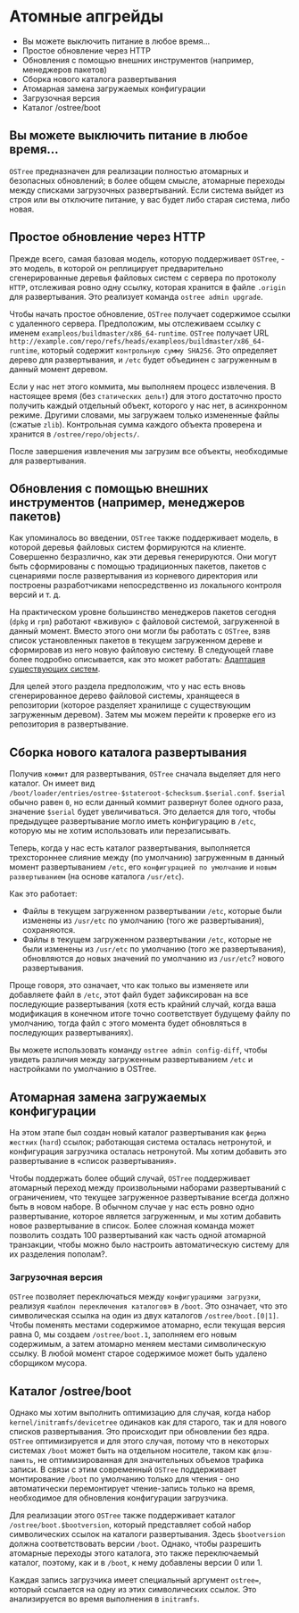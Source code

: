  # Атомные апгрейды
 
 - Вы можете выключить питание в любое время…
 - Простое обновление через HTTP
 - Обновления с помощью внешних инструментов (например, менеджеров пакетов)
 - Сборка нового каталога развертывания
 - Атомарная замена загружаемых конфигурации 
 - Загрузочная версия
 - Каталог /ostree/boot

## Вы можете выключить питание в любое время…

`OSTree` предназначен для реализации полностью атомарных и безопасных обновлений; в более общем смысле, атомарные переходы между списками загрузочных развертываний. Если система выйдет из строя или вы отключите питание, у вас будет либо старая система, либо новая. 

## Простое обновление через HTTP

Прежде всего, самая базовая модель, которую поддерживает `OSTree`, - это модель, в которой он реплицирует предварительно сгенерированные деревья файловых систем с сервера по протоколу `HTTP`, отслеживая ровно одну ссылку, которая хранится в файле `.origin` для развертывания. Это реализует команда `ostree admin upgrade`.

Чтобы начать простое обновление, `OSTree` получает содержимое ссылки с удаленного сервера. Предположим, мы отслеживаем ссылку с именем `exampleos/buildmaster/x86_64-runtime`. `OSTree` получает URL `http://example.com/repo/refs/heads/exampleos/buildmaster/x86_64-runtime`, который содержит `контрольную сумму SHA256`. Это определяет дерево для развертывания, и `/etc` будет объединен с загруженным в данный момент деревом.

Если у нас нет этого коммита, мы выполняем процесс извлечения. В настоящее время (без `статических дельт`) для этого достаточно просто получить каждый отдельный объект, которого у нас нет, в асинхронном режиме. Другими словами, мы загружаем только измененные файлы (сжатые `zlib`). Контрольная сумма каждого объекта проверена и хранится в `/ostree/repo/objects/`. 

После завершения извлечения мы загрузим все объекты, необходимые для развертывания. 

## Обновления с помощью внешних инструментов (например, менеджеров пакетов)

Как упоминалось во введении, `OSTree` также поддерживает модель, в которой деревья файловых систем формируются на клиенте. 
Совершенно безразлично, как эти деревья генерируются. Они могут быть сформированы с помощью традиционных пакетов, пакетов с сценариями после развертывания из корневого директория или построены разработчиками непосредственно из локального контроля версий и т. д.

На практическом уровне большинство менеджеров пакетов сегодня (`dpkg` и `rpm`) работают «вживую» с файловой системой, загруженной в данный момент. Вместо этого они могли бы работать с `OSTree`, взяв список установленных пакетов в текущем загруженном дереве и сформировав из него новую файловую систему. В следующей главе более подробно описывается, как это может работать: [Адаптация существующих систем](distributions.md).

Для целей этого раздела предположим, что у нас есть вновь сгенерированное дерево файловой системы, хранящееся в репозитории (которое разделяет хранилище с существующим загруженным деревом). 
Затем мы можем перейти к проверке его из репозитория в развертывание. 

## Сборка нового каталога развертывания

Получив `коммит` для развертывания, `OSTree` сначала выделяет для него каталог. 
Он имеет вид `/boot/loader/entries/ostree-$stateroot-$checksum.$serial.conf`. `$serial` обычно равен `0`, но если данный коммит развернут более одного раза, значение `$serial` будет увеличиваться. 
Это делается для того, чтобы предыдущее развертывание могло иметь конфигурацию в `/etc`, которую мы не хотим использовать или перезаписывать.

Теперь, когда у нас есть каталог развертывания, выполняется трехстороннее слияние между (по умолчанию) загруженным в данный момент развертыванием `/etc`, его `конфигурацией по умолчанию` и `новым развертыванием` (на основе каталога `/usr/etc`).

Как это работает:
- Файлы в текущем загруженном развертывании `/etc`, которые были изменены из `/usr/etc` по умолчанию (того же развертывания), сохраняются.
- Файлы в текущем загруженном развертывании `/etc`, которые не были изменены из `/usr/etc` по умолчанию (того же развертывания), обновляются до новых значений по умолчанию из `/usr/etc`? нового развертывания.

Проще говоря, это означает, что как только вы изменяете или добавляете файл в `/etc`, этот файл будет зафиксирован на все последующие развертывания 
(хотя есть крайний случай, когда ваша модификация в конечном итоге точно соответствует будущему файлу по умолчанию, тогда файл с этого момента будет обновляться в последующих развертываниях).

Вы можете использовать команду `ostree admin config-diff`, чтобы увидеть различия между загруженным развертыванием `/etc` и настройками по умолчанию в OSTree. 


## Атомарная замена загружаемых конфигурации 

На этом этапе был создан новый каталог развертывания как `ферма жестких` (`hard`) ссылок; работающая система осталась нетронутой, и конфигурация загрузчика осталась нетронутой. 
Мы хотим добавить это развертывание в «список развертывания».

Чтобы поддержать более общий случай, `OSTree` поддерживает атомарный переход между произвольными наборами развертываний с ограничением, что текущее загруженное развертывание всегда должно быть в новом наборе. 
В обычном случае у нас есть ровно одно развертывание, которое является загруженным, и мы хотим добавить новое развертывание в список. 
Более сложная команда может позволить создать 100 развертываний как часть одной атомарной транзакции, чтобы можно было настроить автоматическую систему для их разделения пополам?. 

### Загрузочная версия

`OSTree` позволяет переключаться между `конфигурациями загрузки`, реализуя «`шаблон переключения каталогов`» в `/boot`. 
Это означает, что это символическая ссылка на один из двух каталогов `/ostree/boot.[0|1]`. 
Чтобы поменять местами содержимое атомарно, если текущая версия равна 0, мы создаем `/ostree/boot.1`, 
заполняем его новым содержимым, а затем атомарно меняем местами символическую ссылку. 
В любой момент старое содержимое может быть удалено сборщиком мусора. 

## Каталог /ostree/boot

Однако мы хотим выполнить оптимизацию для случая, когда набор  `kernel/initramfs/devicetree` одинаков как для старого, так и для нового списков развертывания. 
Это происходит при обновлении без ядра. 
`OSTree` оптимизируется и для этого случая, потому что в некоторых системах `/boot` может быть на отдельном носителе, таком как `флэш-память`, не оптимизированная для значительных объемов трафика записи. 
В связи с этим современный `OSTree` поддерживает монтирование `/boot` по умолчанию только для чтения - оно автоматически перемонтирует чтение-запись только на время, необходимое для обновления конфигурации загрузчика.

Для реализации этого `OSTree` также поддерживает каталог `/ostree/boot.$bootversion`, который представляет собой набор символических ссылок на каталоги развертывания. 
Здесь `$bootversion` должна соответствовать версии `/boot`. 
Однако, чтобы разрешить атомарные переходы этого каталога, это также переключаемый каталог, поэтому, как и  в `/boot`, к нему добавлены версии 0 или 1.

Каждая запись загрузчика имеет специальный аргумент `ostree=`, который ссылается на одну из этих символических ссылок. 
Это анализируется во время выполнения в `initramfs`. 
